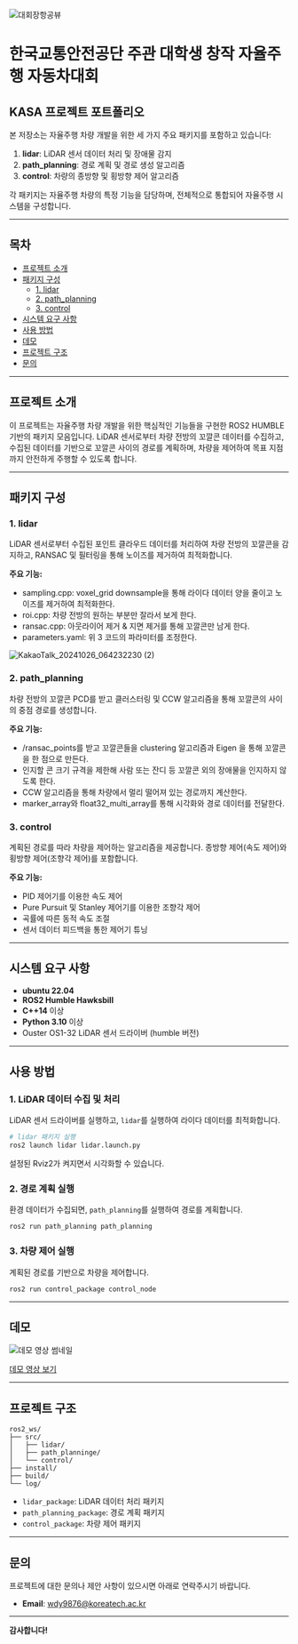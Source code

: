 ![대회장항공뷰](https://github.com/user-attachments/assets/d32a9c5b-853f-400f-be54-fc8f909b2e9a)

# 한국교통안전공단 주관 대학생 창작 자율주행 자동차대회
## KASA 프로젝트 포트폴리오

본 저장소는 자율주행 차량 개발을 위한 세 가지 주요 패키지를 포함하고 있습니다:

1. **lidar**: LiDAR 센서 데이터 처리 및 장애물 감지
2. **path_planning**: 경로 계획 및 경로 생성 알고리즘
3. **control**: 차량의 종방향 및 횡방향 제어 알고리즘

각 패키지는 자율주행 차량의 특정 기능을 담당하며, 전체적으로 통합되어 자율주행 시스템을 구성합니다.

---

## 목차

- [프로젝트 소개](#프로젝트-소개)
- [패키지 구성](#패키지-구성)
  - [1. lidar](#1-lidar)
  - [2. path_planning](#2-path_planning)
  - [3. control](#3-control)
- [시스템 요구 사항](#시스템-요구-사항)
- [사용 방법](#사용-방법)
- [데모](#데모)
- [프로젝트 구조](#프로젝트-구조)
- [문의](#문의)

---

## 프로젝트 소개

이 프로젝트는 자율주행 차량 개발을 위한 핵심적인 기능들을 구현한 ROS2 HUMBLE 기반의 패키지 모음입니다. LiDAR 센서로부터 차량 전방의 꼬깔콘 데이터를 수집하고, 수집된 데이터를 기반으로 꼬깔콘 사이의 경로를 계획하며, 차량을 제어하여 목표 지점까지 안전하게 주행할 수 있도록 합니다.

---

## 패키지 구성

### 1. **lidar**

LiDAR 센서로부터 수집된 포인트 클라우드 데이터를 처리하여 차량 전방의 꼬깔콘을 감지하고, RANSAC 및 필터링을 통해 노이즈를 제거하여 최적화합니다.

**주요 기능:**

- sampling.cpp: voxel_grid downsample을 통해 라이다 데이터 양을 줄이고 노이즈를 제거하여 최적화한다.
- roi.cpp: 차량 전방의 원하는 부분만 잘라서 보게 한다.
- ransac.cpp: 아웃라이어 제거 & 지면 제거를 통해 꼬깔콘만 남게 한다.
- parameters.yaml: 위 3 코드의 파라미터를 조정한다.



![KakaoTalk_20241026_064232230 (2)](https://github.com/user-attachments/assets/85f4d8a0-fc9e-42e1-a26c-1dc00abd9ddf)

### 2. **path_planning**

차량 전방의 꼬깔콘 PCD를 받고 클러스터링 및 CCW 알고리즘을 통해 꼬깔콘의 사이의 중점 경로를 생성합니다.

**주요 기능:**

- /ransac_points를 받고 꼬깔콘들을 clustering 알고리즘과 Eigen 을 통해 꼬깔콘을 한 점으로 만든다.
- 인지할 콘 크기 규격을 제한해 사람 또는 잔디 등 꼬깔콘 외의 장애물을 인지하지 않도록 한다.
- CCW 알고리즘을 통해 차량에서 멀리 떨어져 있는 경로까지 계산한다.
- marker_array와 float32_multi_array를 통해 시각화와 경로 데이터를 전달한다.

### 3. **control**

계획된 경로를 따라 차량을 제어하는 알고리즘을 제공합니다. 종방향 제어(속도 제어)와 횡방향 제어(조향각 제어)를 포함합니다.

**주요 기능:**

- PID 제어기를 이용한 속도 제어
- Pure Pursuit 및 Stanley 제어기를 이용한 조향각 제어
- 곡률에 따른 동적 속도 조절
- 센서 데이터 피드백을 통한 제어기 튜닝

---


## 시스템 요구 사항

- **ubuntu 22.04**
- **ROS2 Humble Hawksbill**
- **C++14** 이상
- **Python 3.10** 이상
- Ouster OS1-32 LiDAR 센서 드라이버 (humble 버전)

---

## 사용 방법

### 1. LiDAR 데이터 수집 및 처리

LiDAR 센서 드라이버를 실행하고, `lidar`를 실행하여 라이다 데이터를 최적화합니다.

```bash
# lidar 패키지 실행
ros2 launch lidar lidar.launch.py
```

설정된 Rviz2가 켜지면서 시각화할 수 있습니다.

### 2. 경로 계획 실행

환경 데이터가 수집되면, `path_planning`를 실행하여 경로를 계획합니다.

```bash
ros2 run path_planning path_planning
```

### 3. 차량 제어 실행

계획된 경로를 기반으로 차량을 제어합니다.

```bash
ros2 run control_package control_node
```


---

## 데모

![데모 영상 썸네일](link_to_demo_video_thumbnail)

[데모 영상 보기](link_to_demo_video)

---

## 프로젝트 구조

```
ros2_ws/
├── src/
│   ├── lidar/
│   ├── path_planninge/
│   └── control/
├── install/
├── build/
└── log/
```

- `lidar_package`: LiDAR 데이터 처리 패키지
- `path_planning_package`: 경로 계획 패키지
- `control_package`: 차량 제어 패키지


---

## 문의

프로젝트에 대한 문의나 제안 사항이 있으시면 아래로 연락주시기 바랍니다.

- **Email**: wdy9876@koreatech.ac.kr

---

**감사합니다!**

